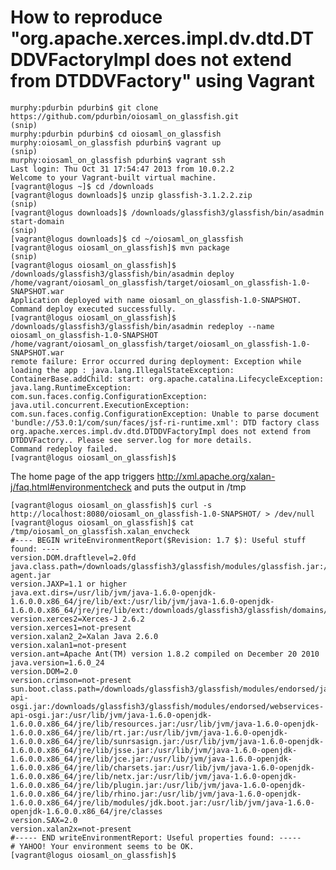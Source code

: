 # How to reproduce "org.apache.xerces.impl.dv.dtd.DTDDVFactoryImpl does not extend from DTDDVFactory" using Vagrant

    murphy:pdurbin pdurbin$ git clone https://github.com/pdurbin/oiosaml_on_glassfish.git
    (snip)
    murphy:pdurbin pdurbin$ cd oiosaml_on_glassfish
    murphy:oiosaml_on_glassfish pdurbin$ vagrant up
    (snip)
    murphy:oiosaml_on_glassfish pdurbin$ vagrant ssh
    Last login: Thu Oct 31 17:54:47 2013 from 10.0.2.2
    Welcome to your Vagrant-built virtual machine.
    [vagrant@logus ~]$ cd /downloads
    [vagrant@logus downloads]$ unzip glassfish-3.1.2.2.zip
    (snip)
    [vagrant@logus downloads]$ /downloads/glassfish3/glassfish/bin/asadmin start-domain
    (snip)
    [vagrant@logus downloads]$ cd ~/oiosaml_on_glassfish
    [vagrant@logus oiosaml_on_glassfish]$ mvn package
    (snip)
    [vagrant@logus oiosaml_on_glassfish]$ /downloads/glassfish3/glassfish/bin/asadmin deploy /home/vagrant/oiosaml_on_glassfish/target/oiosaml_on_glassfish-1.0-SNAPSHOT.war
    Application deployed with name oiosaml_on_glassfish-1.0-SNAPSHOT.
    Command deploy executed successfully.
    [vagrant@logus oiosaml_on_glassfish]$ /downloads/glassfish3/glassfish/bin/asadmin redeploy --name oiosaml_on_glassfish-1.0-SNAPSHOT /home/vagrant/oiosaml_on_glassfish/target/oiosaml_on_glassfish-1.0-SNAPSHOT.war
    remote failure: Error occurred during deployment: Exception while loading the app : java.lang.IllegalStateException: ContainerBase.addChild: start: org.apache.catalina.LifecycleException: java.lang.RuntimeException: com.sun.faces.config.ConfigurationException: java.util.concurrent.ExecutionException: com.sun.faces.config.ConfigurationException: Unable to parse document 'bundle://53.0:1/com/sun/faces/jsf-ri-runtime.xml': DTD factory class org.apache.xerces.impl.dv.dtd.DTDDVFactoryImpl does not extend from DTDDVFactory.. Please see server.log for more details.
    Command redeploy failed.
    [vagrant@logus oiosaml_on_glassfish]$ 

The home page of the app triggers http://xml.apache.org/xalan-j/faq.html#environmentcheck and puts the output in /tmp

    [vagrant@logus oiosaml_on_glassfish]$ curl -s http://localhost:8080/oiosaml_on_glassfish-1.0-SNAPSHOT/ > /dev/null
    [vagrant@logus oiosaml_on_glassfish]$ cat /tmp/oiosaml_on_glassfish.xalan_envcheck 
    #---- BEGIN writeEnvironmentReport($Revision: 1.7 $): Useful stuff found: ----
    version.DOM.draftlevel=2.0fd
    java.class.path=/downloads/glassfish3/glassfish/modules/glassfish.jar:/downloads/glassfish3/glassfish/lib/monitor/flashlight-agent.jar
    version.JAXP=1.1 or higher
    java.ext.dirs=/usr/lib/jvm/java-1.6.0-openjdk-1.6.0.0.x86_64/jre/lib/ext:/usr/lib/jvm/java-1.6.0-openjdk-1.6.0.0.x86_64/jre/jre/lib/ext:/downloads/glassfish3/glassfish/domains/domain1/lib/ext
    version.xerces2=Xerces-J 2.6.2
    version.xerces1=not-present
    version.xalan2_2=Xalan Java 2.6.0
    version.xalan1=not-present
    version.ant=Apache Ant(TM) version 1.8.2 compiled on December 20 2010
    java.version=1.6.0_24
    version.DOM=2.0
    version.crimson=not-present
    sun.boot.class.path=/downloads/glassfish3/glassfish/modules/endorsed/javax.annotation.jar:/downloads/glassfish3/glassfish/modules/endorsed/jaxb-api-osgi.jar:/downloads/glassfish3/glassfish/modules/endorsed/webservices-api-osgi.jar:/usr/lib/jvm/java-1.6.0-openjdk-1.6.0.0.x86_64/jre/lib/resources.jar:/usr/lib/jvm/java-1.6.0-openjdk-1.6.0.0.x86_64/jre/lib/rt.jar:/usr/lib/jvm/java-1.6.0-openjdk-1.6.0.0.x86_64/jre/lib/sunrsasign.jar:/usr/lib/jvm/java-1.6.0-openjdk-1.6.0.0.x86_64/jre/lib/jsse.jar:/usr/lib/jvm/java-1.6.0-openjdk-1.6.0.0.x86_64/jre/lib/jce.jar:/usr/lib/jvm/java-1.6.0-openjdk-1.6.0.0.x86_64/jre/lib/charsets.jar:/usr/lib/jvm/java-1.6.0-openjdk-1.6.0.0.x86_64/jre/lib/netx.jar:/usr/lib/jvm/java-1.6.0-openjdk-1.6.0.0.x86_64/jre/lib/plugin.jar:/usr/lib/jvm/java-1.6.0-openjdk-1.6.0.0.x86_64/jre/lib/rhino.jar:/usr/lib/jvm/java-1.6.0-openjdk-1.6.0.0.x86_64/jre/lib/modules/jdk.boot.jar:/usr/lib/jvm/java-1.6.0-openjdk-1.6.0.0.x86_64/jre/classes
    version.SAX=2.0
    version.xalan2x=not-present
    #----- END writeEnvironmentReport: Useful properties found: -----
    # YAHOO! Your environment seems to be OK.
    [vagrant@logus oiosaml_on_glassfish]$ 
